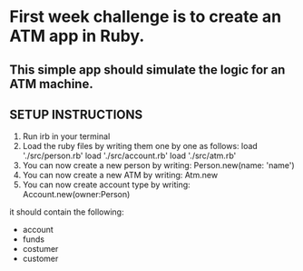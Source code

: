 # First week challenge is to create an ATM app in Ruby.

## This simple app should simulate the logic for an ATM machine.

## SETUP INSTRUCTIONS

1. Run irb in your terminal
2. Load the ruby files by writing them one by one as follows:
   load './src/person.rb'
   load './src/account.rb'
   load './src/atm.rb'
3. You can now create a new person by writing:
   Person.new(name: 'name')
4. You can now create a new ATM by writing:
   Atm.new
5. You can now create account type by writing:
   Account.new(owner:Person)

it should contain the following:

- account
- funds
- costumer
- customer

